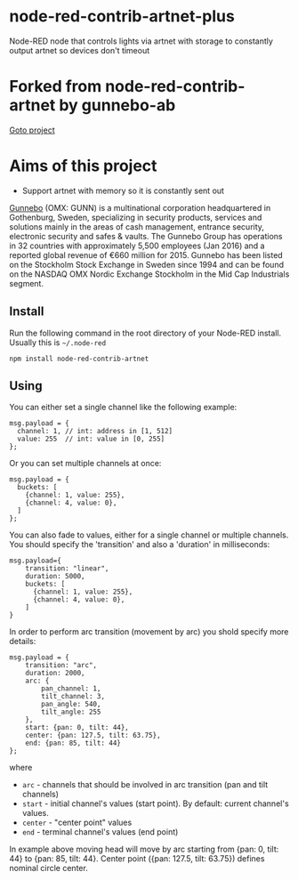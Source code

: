 # node-red-contrib-artnet-plus
Node-RED node that controls lights via artnet with storage to constantly output artnet so devices don't timeout

# Forked from node-red-contrib-artnet by gunnebo-ab
[Goto project](https://github.com/gunnebo-ab/node-red-contrib-artnet)

# Aims of this project
* Support artnet with memory so it is constantly sent out


[Gunnebo](http://www.gunnebo.com/)  (OMX: GUNN) is a multinational corporation headquartered in Gothenburg, Sweden, specializing in security products, services and solutions mainly in the areas of cash management, entrance security, electronic security and safes & vaults. The Gunnebo Group has operations in 32 countries with approximately 5,500 employees (Jan 2016) and a reported global revenue of €660 million for 2015. Gunnebo has been listed on the Stockholm Stock Exchange in Sweden since 1994 and can be found on the NASDAQ OMX Nordic Exchange Stockholm in the Mid Cap Industrials segment.

## Install

Run the following command in the root directory of your Node-RED install. Usually this is `~/.node-red`
```
npm install node-red-contrib-artnet
```

## Using

You can either set a single channel like the following example:

```
msg.payload = {
  channel: 1, // int: address in [1, 512]
  value: 255  // int: value in [0, 255]
};
```

Or you can set multiple channels at once:

```
msg.payload = {
  buckets: [
    {channel: 1, value: 255},
    {channel: 4, value: 0},
  ]
};
```

You can also fade to values, either for a single channel or multiple channels. You should specify the 'transition' and also a 'duration' in milliseconds:

```
msg.payload={
    transition: "linear",
    duration: 5000,
    buckets: [
      {channel: 1, value: 255},
      {channel: 4, value: 0},
    ]
}
```

In order to perform arc transition (movement by arc) you shold specify more details:

```
msg.payload = {
    transition: "arc",
    duration: 2000,
    arc: {
        pan_channel: 1,
        tilt_channel: 3,
        pan_angle: 540,
        tilt_angle: 255
    },
    start: {pan: 0, tilt: 44},
    center: {pan: 127.5, tilt: 63.75},
    end: {pan: 85, tilt: 44}
};
```
where

- `arc` - channels that should be involved in arc transition (pan and tilt channels)
- `start` - initial channel's values (start point). By default: current channel's values.
- `center` - "center point" values
- `end` - terminal channel's values (end point)

In example above moving head will move by arc starting from {pan: 0, tilt: 44} to {pan: 85, tilt: 44}. Center point ({pan: 127.5, tilt: 63.75}) defines nominal circle center.